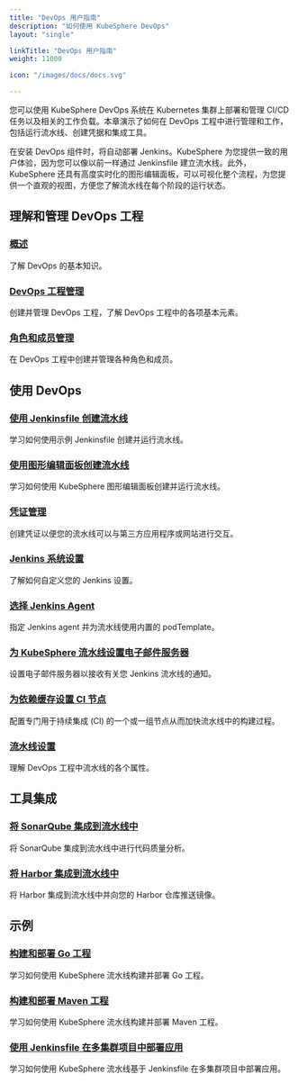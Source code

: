 ```yaml
---
title: "DevOps 用户指南"
description: "如何使用 KubeSphere DevOps"
layout: "single"

linkTitle: "DevOps 用户指南"
weight: 11000

icon: "/images/docs/docs.svg"

---
```



您可以使用 KubeSphere DevOps 系统在 Kubernetes 集群上部署和管理 CI/CD 任务以及相关的工作负载。本章演示了如何在 DevOps 工程中进行管理和工作，包括运行流水线、创建凭据和集成工具。

在安装 DevOps 组件时，将自动部署 Jenkins。KubeSphere 为您提供一致的用户体验，因为您可以像以前一样通过 Jenkinsfile 建立流水线。此外，KubeSphere 还具有高度实时化的图形编辑面板，可以可视化整个流程，为您提供一个直观的视图，方便您了解流水线在每个阶段的运行状态。

## 理解和管理 DevOps 工程

### [概述](../devops-user-guide/understand-and-manage-devops-projects/overview/)

了解 DevOps 的基本知识。

### [DevOps 工程管理](../devops-user-guide/understand-and-manage-devops-projects/devops-project-management/)

创建并管理 DevOps 工程，了解 DevOps 工程中的各项基本元素。

### [角色和成员管理](../devops-user-guide/understand-and-manage-devops-projects/role-and-member-management/)

在 DevOps 工程中创建并管理各种角色和成员。

## 使用 DevOps

### [使用 Jenkinsfile 创建流水线](../devops-user-guide/how-to-use/create-a-pipeline-using-jenkinsfile/)

学习如何使用示例 Jenkinsfile 创建并运行流水线。

### [使用图形编辑面板创建流水线](../devops-user-guide/how-to-use/create-a-pipeline-using-graphical-editing-panel/)

学习如何使用 KubeSphere 图形编辑面板创建并运行流水线。

### [凭证管理](../devops-user-guide/how-to-use/credential-management/)

创建凭证以便您的流水线可以与第三方应用程序或网站进行交互。

### [Jenkins 系统设置](../devops-user-guide/how-to-use/jenkins-setting/)

了解如何自定义您的 Jenkins 设置。

### [选择 Jenkins Agent](../devops-user-guide/how-to-use/choose-jenkins-agent/)

指定 Jenkins agent 并为流水线使用内置的 podTemplate。

### [为 KubeSphere 流水线设置电子邮件服务器](../devops-user-guide/how-to-use/jenkins-email/)

设置电子邮件服务器以接收有关您 Jenkins 流水线的通知。

### [为依赖缓存设置 CI 节点](../devops-user-guide/how-to-use/set-ci-node/)

配置专门用于持续集成 (CI) 的一个或一组节点从而加快流水线中的构建过程。

### [流水线设置](../devops-user-guide/how-to-use/pipeline-settings/)

理解 DevOps 工程中流水线的各个属性。

## 工具集成

### [将 SonarQube 集成到流水线中](../devops-user-guide/how-to-integrate/sonarqube/)

将 SonarQube 集成到流水线中进行代码质量分析。

### [将 Harbor 集成到流水线中](../devops-user-guide/how-to-integrate/harbor/)

将 Harbor 集成到流水线中并向您的 Harbor 仓库推送镜像。

## 示例

### [构建和部署 Go 工程](../devops-user-guide/examples/go-project-pipeline/)

学习如何使用 KubeSphere 流水线构建并部署 Go 工程。

### [构建和部署 Maven 工程](../devops-user-guide/examples/a-maven-project/)

学习如何使用 KubeSphere 流水线构建并部署 Maven 工程。

### [使用 Jenkinsfile 在多集群项目中部署应用](../devops-user-guide/examples/multi-cluster-project-example/)

学习如何使用 KubeSphere 流水线基于 Jenkinsfile 在多集群项目中部署应用。